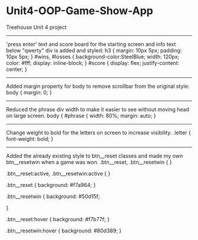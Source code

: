 # Unit4-OOP-Game-Show-App
Treehouse Unit 4 project 
_____________________________________________________________________________________________
'press enter' text and score board for the starting screen and info text below "qwerty" 
div is added and styled:
h3 {
  margin: 10px 5px;
  padding: 10px 5px;
}
#wins,
#losses  {
  background-color:SteelBlue;
  width: 120px;
  color: #fff;
  display: inline-block;
}
#score {
  display: flex;
  justify-content: center;
}

_____________________________________________________________________________________________
Added margin property for body to remove scrollbar from the original style:
body {
  margin: 0;
}

_____________________________________________________________________________________________
Reduced the phrase div width to make it easier to see without moving head on large screen.
body {
#phrase {
  width: 80%;
  margin: auto;
}

_____________________________________________________________________________________________
Change weight to bold for the letters on screen to increase visibility.
.letter {
  font-weight: bold;
}

_____________________________________________________________________________________________
Added the already existing style to btn__reset classes and made my own btn__resetwin when
a game was won.
.btn__reset,
.btn__resetwin {
}

.btn__reset:active,
.btn__resetwin:active {
}

.btn__reset {
  background: #f7a964;
}

.btn__resetwin {
  background: #50d15f;

}

.btn__reset:hover {
  background: #f7b77f;
}

.btn__resetwin:hover {
  background: #80d389;
}